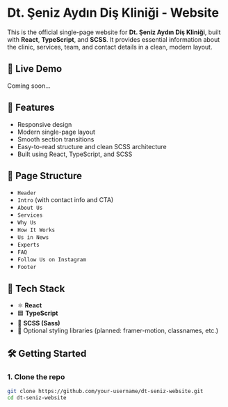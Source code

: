 # Dt. Şeniz Aydın Diş Kliniği - Website

This is the official single-page website for **Dt. Şeniz Aydın Diş Kliniği**, built with **React**, **TypeScript**, and **SCSS**. It provides essential information about the clinic, services, team, and contact details in a clean, modern layout.

## 🦷 Live Demo

Coming soon...

## 📌 Features

- Responsive design
- Modern single-page layout
- Smooth section transitions
- Easy-to-read structure and clean SCSS architecture
- Built using React, TypeScript, and SCSS

## 🧱 Page Structure

- `Header`
- `Intro` (with contact info and CTA)
- `About Us`
- `Services`
- `Why Us`
- `How It Works`
- `Us in News`
- `Experts`
- `FAQ`
- `Follow Us on Instagram`
- `Footer`

## 🚀 Tech Stack

- ⚛️ **React**
- 🟦 **TypeScript**
- 🎨 **SCSS (Sass)**
- 💅 Optional styling libraries (planned: framer-motion, classnames, etc.)

## 🛠️ Getting Started

### 1. Clone the repo

```bash
git clone https://github.com/your-username/dt-seniz-website.git
cd dt-seniz-website
```
